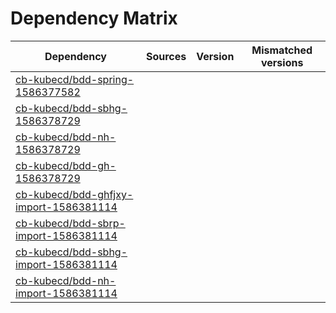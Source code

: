 # Dependency Matrix

Dependency | Sources | Version | Mismatched versions
---------- | ------- | ------- | -------------------
[cb-kubecd/bdd-spring-1586377582](https://github.com/cb-kubecd/bdd-spring-1586377582.git) |  | []() | 
[cb-kubecd/bdd-sbhg-1586378729](https://github.com/cb-kubecd/bdd-sbhg-1586378729.git) |  | []() | 
[cb-kubecd/bdd-nh-1586378729](https://github.com/cb-kubecd/bdd-nh-1586378729.git) |  | []() | 
[cb-kubecd/bdd-gh-1586378729](https://github.com/cb-kubecd/bdd-gh-1586378729.git) |  | []() | 
[cb-kubecd/bdd-ghfjxy-import-1586381114](https://github.com/cb-kubecd/bdd-ghfjxy-import-1586381114.git) |  | []() | 
[cb-kubecd/bdd-sbrp-import-1586381114](https://github.com/cb-kubecd/bdd-sbrp-import-1586381114.git) |  | []() | 
[cb-kubecd/bdd-sbhg-import-1586381114](https://github.com/cb-kubecd/bdd-sbhg-import-1586381114.git) |  | []() | 
[cb-kubecd/bdd-nh-import-1586381114](https://github.com/cb-kubecd/bdd-nh-import-1586381114.git) |  | []() | 
